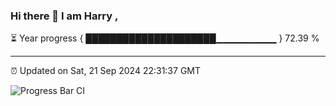 ### Hi there 👋 I am Harry , 

⏳ Year progress { █████████████████████▁▁▁▁▁▁▁▁▁ } 72.39 %

---

⏰ Updated on Sat, 21 Sep 2024 22:31:37 GMT

![Progress Bar CI](https://github.com/duykhang68/duykhang68/workflows/Progress%20Bar%20CI/badge.svg)
